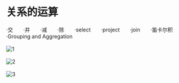 # 关系的运算
·交　　·并　　·减　　·除　　·select　　·project　　·join　　·笛卡尔积　　·Grouping and Aggregation</br></br>
![1](https://i.loli.net/2019/10/03/jeYUfryHgcRpEva.png)</br></br>
![2](https://i.loli.net/2019/10/03/fsRnzOewLNH8uZB.png)</br></br>
![3](https://i.loli.net/2019/10/03/cajN42tFr5yYpH3.png)
